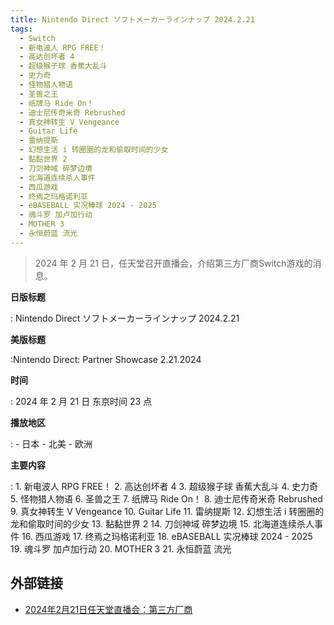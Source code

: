 ```yaml
---
title: Nintendo Direct ソフトメーカーラインナップ 2024.2.21
tags:
  - Switch
  - 新电波人 RPG FREE！
  - 高达创坏者 4
  - 超级猴子球 香蕉大乱斗
  - 史力奇
  - 怪物猎人物语
  - 圣兽之王
  - 纸牌马 Ride On！
  - 迪士尼传奇米奇 Rebrushed
  - 真女神转生 V Vengeance
  - Guitar Life
  - 雷纳提斯
  - 幻想生活 i 转圈圈的龙和偷取时间的少女
  - 黏黏世界 2
  - 刀剑神域 碎梦边境
  - 北海道连续杀人事件
  - 西瓜游戏
  - 终焉之玛格诺利亚
  - eBASEBALL 实况棒球 2024 - 2025
  - 魂斗罗 加卢加行动
  - MOTHER 3
  - 永恒蔚蓝 流光
---
```


> 2024 年 2 月 21 日，任天堂召开直播会，介绍第三方厂商Switch游戏的消息。

**日版标题**

:	Nintendo Direct ソフトメーカーラインナップ 2024.2.21

**美版标题**

:Nintendo Direct: Partner Showcase 2.21.2024

**时间**

:	2024 年 2 月 21 日 东京时间 23 点

**播放地区**

:	- 日本
	- 北美
	- 欧洲

**主要内容**

:	1. 新电波人 RPG FREE！
	2. 高达创坏者 4
	3. 超级猴子球 香蕉大乱斗
	4. 史力奇
	5. 怪物猎人物语
	6. 圣兽之王
	7. 纸牌马 Ride On！
	8. 迪士尼传奇米奇 Rebrushed
	9. 真女神转生 V Vengeance
	10. Guitar Life
	11. 雷纳提斯
	12. 幻想生活 i 转圈圈的龙和偷取时间的少女
	13. 黏黏世界 2
	14. 刀剑神域 碎梦边境
	15. 北海道连续杀人事件
	16. 西瓜游戏
	17. 终焉之玛格诺利亚
	18. eBASEBALL 实况棒球 2024 - 2025
	19. 魂斗罗 加卢加行动
	20. MOTHER 3
	21. 永恒蔚蓝 流光

## 外部链接

- [2024年2月21日任天堂直播会：第三方厂商](https://www.bilibili.com/video/BV1vS421N7aH/)
